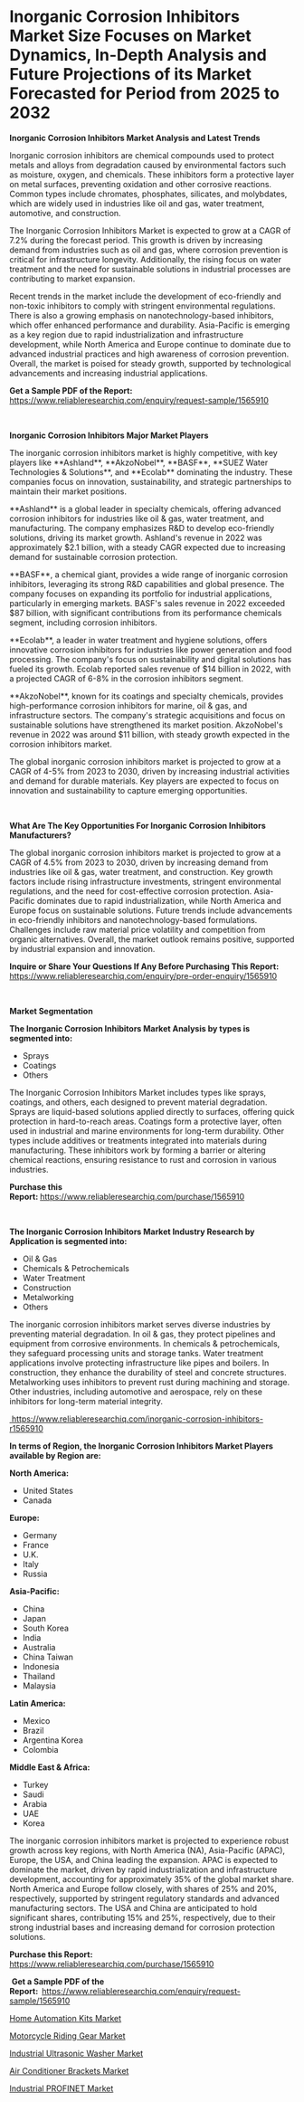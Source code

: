 <p><h1>Inorganic Corrosion Inhibitors Market Size Focuses on Market Dynamics, In-Depth Analysis and Future Projections of its Market Forecasted for Period from 2025 to 2032</h1></p><p><strong>Inorganic Corrosion Inhibitors Market Analysis and Latest Trends</strong></p>
<p><p>Inorganic corrosion inhibitors are chemical compounds used to protect metals and alloys from degradation caused by environmental factors such as moisture, oxygen, and chemicals. These inhibitors form a protective layer on metal surfaces, preventing oxidation and other corrosive reactions. Common types include chromates, phosphates, silicates, and molybdates, which are widely used in industries like oil and gas, water treatment, automotive, and construction.</p><p>The Inorganic Corrosion Inhibitors Market is expected to grow at a CAGR of 7.2% during the forecast period. This growth is driven by increasing demand from industries such as oil and gas, where corrosion prevention is critical for infrastructure longevity. Additionally, the rising focus on water treatment and the need for sustainable solutions in industrial processes are contributing to market expansion.</p><p>Recent trends in the market include the development of eco-friendly and non-toxic inhibitors to comply with stringent environmental regulations. There is also a growing emphasis on nanotechnology-based inhibitors, which offer enhanced performance and durability. Asia-Pacific is emerging as a key region due to rapid industrialization and infrastructure development, while North America and Europe continue to dominate due to advanced industrial practices and high awareness of corrosion prevention. Overall, the market is poised for steady growth, supported by technological advancements and increasing industrial applications.</p></p>
<p><strong>Get a Sample PDF of the Report:&nbsp;</strong> <a href="https://www.reliableresearchiq.com/enquiry/request-sample/1565910?utm_campaign=2221&utm_medium=2&utm_source=Github&utm_content=ia&utm_term=25012025&utm_id=inorganic-corrosion-inhibitors">https://www.reliableresearchiq.com/enquiry/request-sample/1565910</a></p>
<p>&nbsp;</p>
<p><strong>Inorganic Corrosion Inhibitors Major Market Players</strong></p>
<p><p>The inorganic corrosion inhibitors market is highly competitive, with key players like **Ashland**, **AkzoNobel**, **BASF**, **SUEZ Water Technologies & Solutions**, and **Ecolab** dominating the industry. These companies focus on innovation, sustainability, and strategic partnerships to maintain their market positions.</p><p>**Ashland** is a global leader in specialty chemicals, offering advanced corrosion inhibitors for industries like oil & gas, water treatment, and manufacturing. The company emphasizes R&D to develop eco-friendly solutions, driving its market growth. Ashland's revenue in 2022 was approximately $2.1 billion, with a steady CAGR expected due to increasing demand for sustainable corrosion protection.</p><p>**BASF**, a chemical giant, provides a wide range of inorganic corrosion inhibitors, leveraging its strong R&D capabilities and global presence. The company focuses on expanding its portfolio for industrial applications, particularly in emerging markets. BASF's sales revenue in 2022 exceeded $87 billion, with significant contributions from its performance chemicals segment, including corrosion inhibitors.</p><p>**Ecolab**, a leader in water treatment and hygiene solutions, offers innovative corrosion inhibitors for industries like power generation and food processing. The company's focus on sustainability and digital solutions has fueled its growth. Ecolab reported sales revenue of $14 billion in 2022, with a projected CAGR of 6-8% in the corrosion inhibitors segment.</p><p>**AkzoNobel**, known for its coatings and specialty chemicals, provides high-performance corrosion inhibitors for marine, oil & gas, and infrastructure sectors. The company's strategic acquisitions and focus on sustainable solutions have strengthened its market position. AkzoNobel's revenue in 2022 was around $11 billion, with steady growth expected in the corrosion inhibitors market.</p><p>The global inorganic corrosion inhibitors market is projected to grow at a CAGR of 4-5% from 2023 to 2030, driven by increasing industrial activities and demand for durable materials. Key players are expected to focus on innovation and sustainability to capture emerging opportunities.</p></p>
<p>&nbsp;</p>
<p><strong>What Are The Key Opportunities For Inorganic Corrosion Inhibitors Manufacturers?</strong></p>
<p><p>The global inorganic corrosion inhibitors market is projected to grow at a CAGR of 4.5% from 2023 to 2030, driven by increasing demand from industries like oil & gas, water treatment, and construction. Key growth factors include rising infrastructure investments, stringent environmental regulations, and the need for cost-effective corrosion protection. Asia-Pacific dominates due to rapid industrialization, while North America and Europe focus on sustainable solutions. Future trends include advancements in eco-friendly inhibitors and nanotechnology-based formulations. Challenges include raw material price volatility and competition from organic alternatives. Overall, the market outlook remains positive, supported by industrial expansion and innovation.</p></p>
<p><strong>Inquire or Share Your Questions If Any Before Purchasing This Report:</strong> <a href="https://www.reliableresearchiq.com/enquiry/pre-order-enquiry/1565910?utm_campaign=2221&utm_medium=2&utm_source=Github&utm_content=ia&utm_term=25012025&utm_id=inorganic-corrosion-inhibitors">https://www.reliableresearchiq.com/enquiry/pre-order-enquiry/1565910</a></p>
<p>&nbsp;</p>
<p><strong>Market Segmentation</strong></p>
<p><strong>The Inorganic Corrosion Inhibitors Market Analysis by types is segmented into:</strong></p>
<p><ul><li>Sprays</li><li>Coatings</li><li>Others</li></ul></p>
<p><p>The Inorganic Corrosion Inhibitors Market includes types like sprays, coatings, and others, each designed to prevent material degradation. Sprays are liquid-based solutions applied directly to surfaces, offering quick protection in hard-to-reach areas. Coatings form a protective layer, often used in industrial and marine environments for long-term durability. Other types include additives or treatments integrated into materials during manufacturing. These inhibitors work by forming a barrier or altering chemical reactions, ensuring resistance to rust and corrosion in various industries.</p></p>
<p><strong>Purchase this Report:&nbsp;</strong><a href="https://www.reliableresearchiq.com/purchase/1565910?utm_campaign=2221&utm_medium=2&utm_source=Github&utm_content=ia&utm_term=25012025&utm_id=inorganic-corrosion-inhibitors">https://www.reliableresearchiq.com/purchase/1565910</a></p>
<p>&nbsp;</p>
<p><strong>The Inorganic Corrosion Inhibitors Market Industry Research by Application is segmented into:</strong></p>
<p><ul><li>Oil & Gas</li><li>Chemicals & Petrochemicals</li><li>Water Treatment</li><li>Construction</li><li>Metalworking</li><li>Others</li></ul></p>
<p><p>The inorganic corrosion inhibitors market serves diverse industries by preventing material degradation. In oil & gas, they protect pipelines and equipment from corrosive environments. In chemicals & petrochemicals, they safeguard processing units and storage tanks. Water treatment applications involve protecting infrastructure like pipes and boilers. In construction, they enhance the durability of steel and concrete structures. Metalworking uses inhibitors to prevent rust during machining and storage. Other industries, including automotive and aerospace, rely on these inhibitors for long-term material integrity.</p></p>
<p><a href="https://www.reliableresearchiq.com/inorganic-corrosion-inhibitors-r1565910?utm_campaign=2221&utm_medium=2&utm_source=Github&utm_content=ia&utm_term=25012025&utm_id=inorganic-corrosion-inhibitors">&nbsp;https://www.reliableresearchiq.com/inorganic-corrosion-inhibitors-r1565910</a></p>
<p><strong>In terms of Region, the Inorganic Corrosion Inhibitors Market Players available by Region are:</strong></p>
<p>
    <p> <strong> North America: </strong>
        <ul>
            <li>United States</li>
            <li>Canada</li>
        </ul>
        </p> 
    <p> <strong> Europe: </strong>
        <ul>
            <li>Germany</li>
            <li>France</li>
            <li>U.K.</li>
            <li>Italy</li>
            <li>Russia</li>
        </ul>
        </p> 
    <p> <strong> Asia-Pacific: </strong>
        <ul>
            <li>China</li>
            <li>Japan</li>
            <li>South Korea</li>
            <li>India</li>
            <li>Australia</li>
            <li>China Taiwan</li>
            <li>Indonesia</li>
            <li>Thailand</li>
            <li>Malaysia</li>
        </ul>
        </p> 
    <p> <strong> Latin America: </strong>
        <ul>
            <li>Mexico</li>
            <li>Brazil</li>
            <li>Argentina Korea</li>
            <li>Colombia</li>
        </ul>
        </p> 
    <p> <strong> Middle East & Africa: </strong>
        <ul>
            <li>Turkey</li>
            <li>Saudi</li>
            <li>Arabia</li>
            <li>UAE</li>
            <li>Korea</li>
        </ul>
    </p>
    </p>
<p><p>The inorganic corrosion inhibitors market is projected to experience robust growth across key regions, with North America (NA), Asia-Pacific (APAC), Europe, the USA, and China leading the expansion. APAC is expected to dominate the market, driven by rapid industrialization and infrastructure development, accounting for approximately 35% of the global market share. North America and Europe follow closely, with shares of 25% and 20%, respectively, supported by stringent regulatory standards and advanced manufacturing sectors. The USA and China are anticipated to hold significant shares, contributing 15% and 25%, respectively, due to their strong industrial bases and increasing demand for corrosion protection solutions.</p></p>
<p><strong>Purchase this Report: </strong><a href="https://www.reliableresearchiq.com/purchase/1565910?utm_campaign=2221&utm_medium=2&utm_source=Github&utm_content=ia&utm_term=25012025&utm_id=inorganic-corrosion-inhibitors">https://www.reliableresearchiq.com/purchase/1565910</a></p>
<p>&nbsp;<strong>Get a Sample PDF of the Report:&nbsp;&nbsp;</strong><a href="https://www.reliableresearchiq.com/enquiry/request-sample/1565910?utm_campaign=2221&utm_medium=2&utm_source=Github&utm_content=ia&utm_term=25012025&utm_id=inorganic-corrosion-inhibitors">https://www.reliableresearchiq.com/enquiry/request-sample/1565910</a></p>
<p><strong></strong></p>
<p><p><a href="https://www.linkedin.com/pulse/competitive-landscape-revenue-forecast-home-automation-kits-market-fsbxc?utm_campaign=2221&utm_medium=2&utm_source=Github&utm_content=ia&utm_term=25012025&utm_id=inorganic-corrosion-inhibitors">Home Automation Kits Market</a></p><p><a href="https://www.linkedin.com/pulse/motorcycle-riding-gear-market-growth-study-provides-comprehensive-wembf?utm_campaign=2221&utm_medium=2&utm_source=Github&utm_content=ia&utm_term=25012025&utm_id=inorganic-corrosion-inhibitors">Motorcycle Riding Gear Market</a></p><p><a href="https://www.linkedin.com/pulse/future-innovation-global-industrial-ultrasonic-washer-market-ssc3f?utm_campaign=2221&utm_medium=2&utm_source=Github&utm_content=ia&utm_term=25012025&utm_id=inorganic-corrosion-inhibitors">Industrial Ultrasonic Washer Market</a></p><p><a href="https://www.linkedin.com/pulse/air-conditioner-brackets-market-size-share-research-tflbc?utm_campaign=2221&utm_medium=2&utm_source=Github&utm_content=ia&utm_term=25012025&utm_id=inorganic-corrosion-inhibitors">Air Conditioner Brackets Market</a></p><p><a href="https://www.linkedin.com/pulse/evaluating-impact-latest-trends-industrial-profinet-market-size-4k4bc?utm_campaign=2221&utm_medium=2&utm_source=Github&utm_content=ia&utm_term=25012025&utm_id=inorganic-corrosion-inhibitors">Industrial PROFINET Market</a></p></p>